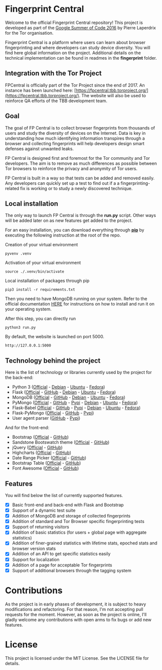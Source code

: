 # Fingerprint Central
Welcome to the official Fingerprint Central repository!
This project is developed as part of the
[Google Summer of Code 2016](https://summerofcode.withgoogle.com/projects/#5574889654190080)
by Pierre Laperdrix for the Tor organisation.

Fingerprint Central is a platform where users can learn about browser fingerprinting and
where developers can study device diversity.
You will find here global information on the project.
Additional details on the technical implementation can be found in readmes in the **fingerprint** folder.

## Integration with the Tor Project
FPCentral is officially part of the Tor Project since the end of 2017. An instance has been launched here: [https://fpcentral.tbb.torproject.org/](https://fpcentral.tbb.torproject.org/). The website will also be used to reinforce QA efforts of the TBB development team.

## Goal
The goal of FP Central is to collect browser fingerprints from thousands of users and study
the diversity of devices on the Internet. Data is key in understanding how much identifying
information transpires through a browser and collecting fingerprints will help developers
design smart defenses against unwanted leaks.

FP Central is designed first and foremost for the Tor community and Tor developers.
The aim is to remove as much differences as possible between Tor browsers to reinforce the
privacy and anonymity of Tor users.

FP Central is built in a way so that tests can be added and removed easily.
Any developers can quickly set up a test to find out if a a fingerprinting-related fix
is working or to study a newly discovered technique.


## Local installation
The only way to launch FP Central is through the **run.py** script.
Other ways will be added later on as new features get added to the project.

For an easy installation, you can download everything through **[pip](https://packaging.python.org/en/latest/install_requirements_linux/#installing-pip-setuptools-wheel-with-linux-package-managers)**
by executing the following instruction at the root of the repo.

Creation of your virtual environment

    pyvenv .venv

Activation of your virtual environment
    
    source ./.venv/bin/activate

Local installation of packages through pip

    pip3 install -r requirements.txt


Then you need to have MongoDB running on your system.
Refer to the official documentation [HERE](https://docs.mongodb.com/manual/installation/)
for instructions on how to install and run it on your operating system.

After this step, you can directly run

    python3 run.py

By default, the website is launched on port 5000.

    http://127.0.0.1:5000

## Technology behind the project
Here is the list of technology or libraries currently used by the project for the back-end:
* Python 3 ([Official](https://www.python.org/) - [Debian](https://packages.debian.org/jessie/python3) - [Ubuntu](http://packages.ubuntu.com/xenial/python3) - [Fedora](https://apps.fedoraproject.org/packages/python3))
* Flask ([Official](http://flask.pocoo.org/) - [GitHub](https://github.com/pallets/flask) - [Debian](https://packages.debian.org/jessie/python3-flask) - [Ubuntu](http://packages.ubuntu.com/xenial/python3-flask) - [Fedora](https://apps.fedoraproject.org/packages/python3-flask))
* MongoDB ([Official](https://www.mongodb.com/) - [GitHub](https://github.com/mongodb/mongo) - [Debian](https://packages.debian.org/jessie/mongodb) - [Ubuntu](http://packages.ubuntu.com/xenial/mongodb) - [Fedora](https://apps.fedoraproject.org/packages/mongodb))
* PyMongo ([Official](https://api.mongodb.com/python/current/) - [GitHub](https://github.com/mongodb/mongo-python-driver) - [Pypi](https://pypi.python.org/pypi/pymongo) - [Debian](https://packages.debian.org/jessie/python3-pymongo) - [Ubuntu](http://packages.ubuntu.com/xenial/python3-pymongo) - [Fedora](https://apps.fedoraproject.org/packages/python3-pymongo))
* Flask-Babel [Official](https://pythonhosted.org/Flask-Babel/) - [GitHub](https://github.com/python-babel/flask-babel) - [Pypi](https://pypi.python.org/pypi/Flask-Babel) - [Debian](https://packages.debian.org/stretch/python3-flask-babel) - [Ubuntu](http://packages.ubuntu.com/xenial/python3-flask-babel) - [Fedora](https://apps.fedoraproject.org/packages/python-flask-babel))
* Flask-PyMongo ([Official](https://flask-pymongo.readthedocs.io/en/latest/) - [GitHub](https://github.com/dcrosta/flask-pymongo) - [Pypi](https://pypi.python.org/pypi/Flask-PyMongo))
* User agent parser ([GitHub](https://github.com/ua-parser) - [Pypi](https://pypi.python.org/pypi/ua-parser))

And for the front-end:
* Bootstrap ([Official](https://getbootstrap.com/) - [GitHub](https://github.com/twbs/bootstrap))
* Sandstone Bootswatch theme ([Official](https://bootswatch.com/) - [GitHub](https://github.com/thomaspark/bootswatch))
* jQuery ([Official](https://jquery.com/) - [GitHub](https://github.com/jquery/jquery))
* Highcharts ([Official](http://www.highcharts.com/) - [GitHub](https://github.com/highcharts/highcharts))
* Date Range Picker ([Official](http://www.daterangepicker.com/) - [GitHub](https://github.com/dangrossman/bootstrap-daterangepicker))
* Bootstrap Table ([Official](http://bootstrap-table.wenzhixin.net.cn/) - [GitHub](https://github.com/wenzhixin/bootstrap-table))
* Font Awesome ([Official](http://fontawesome.io/) - [GitHub](https://github.com/FortAwesome/Font-Awesome))

## Features
You will find below the list of currently supported features.

- [x] Basic front-end and back-end with Flask and Bootstrap
- [x] Support of a dynamic test suite
- [x] Addition of MongoDB and storage of collected fingerprints
- [x] Addition of standard and Tor Browser specific fingerprinting tests
- [x] Support of returning visitors
- [x] Addition of basic statistics (for users + global page with aggregate statistics)
- [x] Addition of finer-grained statistics with lifetime stats, epoched stats and browser version stats
- [x] Addition of an API to get specific statistics easily
- [x] Support for localization
- [x] Addition of a page for acceptable Tor fingerprints
- [x] Support of additional browsers through the tagging system

# Contributions
As the project is in early phases of development, it is subject to heavy modifications
and refactoring. For that reason, I'm not accepting pull requests for the moment.
However, as soon as the project is online, I'll gladly welcome any contributions with open arms
to fix bugs or add new features.

# License
This project is licensed under the MIT License. See the LICENSE file for details.
